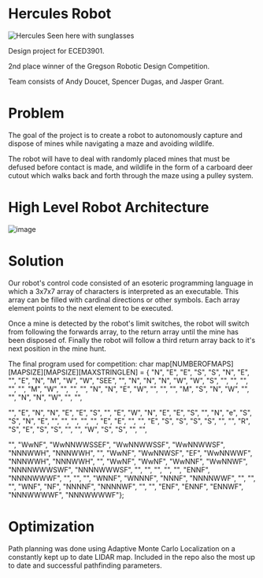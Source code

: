 # Hercules Robot

![Hercules](https://user-images.githubusercontent.com/72110751/198208753-6c7bbf29-8c1f-4f3d-8917-d99af416e648.png)
Seen here with sunglasses

Design project for ECED3901.

2nd place winner of the Gregson Robotic Design Competition.

Team consists of Andy Doucet, Spencer Dugas, and Jasper Grant.

# Problem

The goal of the project is to create a robot to autonomously capture and dispose of mines while navigating a maze and avoiding wildlife.

The robot will have to deal with randomly placed mines that must be defused before contact is made, and wildlife in the form of a carboard deer cutout which walks back and forth through the maze using a pulley system.

# High Level Robot Architecture

![image](https://user-images.githubusercontent.com/72110751/198210040-3440406b-10c8-417f-8066-cefcd878eff2.png)

# Solution

Our robot's control code consisted of an esoteric programming language in which a 3x7x7 array of characters is interpreted as an executable. This array can be filled with cardinal directions or other symbols. Each array element points to the next element to be executed.

Once a mine is detected by the robot's limit switches, the robot will switch from following the forwards array, to the return array until the mine has been disposed of. Finally the robot will follow a third return array back to it's next position in the mine hunt.

The final program used for competition:
char map[NUMBEROFMAPS][MAPSIZE][MAPSIZE][MAXSTRINGLEN] = {
	"N", "E", "E", "S", "S", "N", "E",
  "", "E", "N", "M", "W", "W", "SEE",
  "", "N", "N", "N", "W", "W", "S",
  "", "", "", "", "", "M", "W",
  "", "", "", "N", "N", "E", "W",
  "", "", "", "M", "S", "N", "W",
  "", "", "N", "N", "W", "", "",
  
  "", "E", "N", "N", "E", "E", "S",
  "", "E", "W", "N", "E", "E", "S",
  "", "N", "e", "S", "S", "N", "E",
  "", "", "", "", "", "E", "E",
  "", "", "E", "S", "S", "S", "S",
  "", "", "R", "S", "E", "S", "S",
  "", "", "W", "S", "S", "", "",
  
  "", "WwNF", "WwNNWWSSEF", "WwNNWWSSF", "WwNNWWSF", "NNNWWH", "NNNWWH",
  "", "WwNF", "WwNNWSF", "EF", "WwNNWWF", "NNNWWH", "NNNWWH",
  "", "WwNF", "WwNF", "WwNNF", "WwNNWF", "NNNNWWWSWF", "NNNNWWWSF",
  "", "", "", "", "", "ENNF", "NNNNWWWF",
 	"", "", "", "WNNF", "WNNNF", "NNNF", "NNNNWWF",
  "", "", "", "WNF", "NF", "NNNNF", "NNNNWF",
  "", "", "ENF", "ENNF", "ENNWF", "NNNWWWWF", "NNNWWWWF"};
 
 # Optimization
 
 Path planning was done using Adaptive Monte Carlo Localization on a constantly kept up to date LIDAR map.
 Included in the repo also the most up to date and successful pathfinding parameters.
